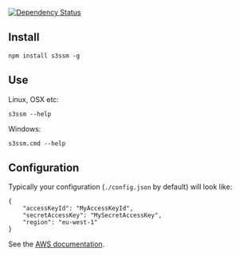 [![Dependency Status](https://david-dm.org/ddm/s3ssm.svg?theme=shields.io)](https://david-dm.org/ddm/s3ssm)

Install
-------

    npm install s3ssm -g

Use
---

Linux, OSX etc:

    s3ssm --help

Windows:

    s3ssm.cmd --help

Configuration
-------------

Typically your configuration (`./config.json` by default) will look like:

    {
        "accessKeyId": "MyAccessKeyId",
        "secretAccessKey": "MySecretAccessKey",
        "region": "eu-west-1"
    }

See the [AWS documentation]( http://docs.aws.amazon.com/AWSJavaScriptSDK/guide/node-configuring.html#Credentials_from_Disk).
